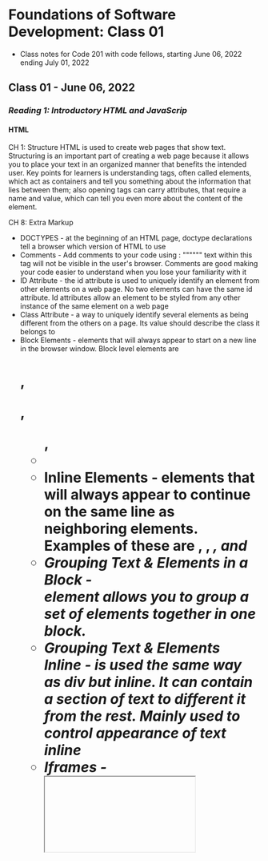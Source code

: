 # Foundations of Software Development: Class 01

* Class notes for Code 201 with code fellows, starting June 06, 2022 ending July 01, 2022

## Class 01 - June 06, 2022

### *Reading 1: Introductory HTML and JavaScrip*

#### HTML

CH 1: Structure
HTML is used to create web pages that show text. Structuring is an important part of creating a web page because it allows you to place your text in an organized manner that benefits the intended user. Key points for learners is understanding tags, often called elements, which act as containers and tell you something about the information that lies between them; also opening tags can carry attributes, that require a name and value, which can tell you even more about the content of the element.

CH 8: Extra Markup

* DOCTYPES - at the beginning of an HTML page, doctype declarations tell a browser which version of HTML to use
* Comments - Add comments to your code using :  """<!-- -->""" text within this tag will not be visible in the user's browser. Comments are good making your code easier to understand when you lose your familiarity with it
* ID Attribute - the id attribute is used to uniquely identify an element from other elements on a web page. No two elements can have the same id attribute. Id attributes allow an element to be styled from any other instance of the same element on a web page
* Class Attribute - a way to uniquely identify several elements as being different from the others on a page. Its value should describe the class it belongs to
* Block Elements - elements that will always appear to start on a new line in the browser window. Block level elements are <h1>, <p>, <ul>, <li> 
* Inline Elements - elements that will always appear to continue on the same line as neighboring elements. Examples of these are <a>, <b>, <em>, and <img>
* Grouping Text & Elements in a Block - <div> element allows you to group a set of elements together in one block.
* Grouping Text & Elements Inline - <span> is used the same way as div but inline. It can contain a section of text to different it from the rest. Mainly used to control appearance of text inline
* Iframes - <iframe> short for inline frame, <iframe> can be used to cut a window into your page and insert whatever you need, like embedding google maps into a page
* """<meta>""" - lives inside the head element and contains information about the web page. Can tell search engines about your web page, does not have a closing tag, but usies attributes to carry the information

CH 17: HTML5 Layout
The new HTML5 elements indicate the purpose of different parts of a web page and help to describe its structure.
The new elements provide clearer code (compared with using multiple <div> elements).
Older browsers that do not understand HTML5 elements need to be told which elements are block-level elements.
To make HTML5 elements work in Internet Explorer 8 (and older versions of IE), extra JavaScript is needed, which is available free from Google

CH 18: 
It is important to understand your user audience 
